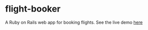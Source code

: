 # flight-booker 
A Ruby on Rails web app for booking flights.
See the live demo [here](http://flightbooker.herokuapp.com)